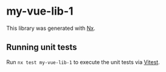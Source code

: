 # my-vue-lib-1

This library was generated with [Nx](https://nx.dev).

## Running unit tests

Run `nx test my-vue-lib-1` to execute the unit tests via [Vitest](https://vitest.dev/).
